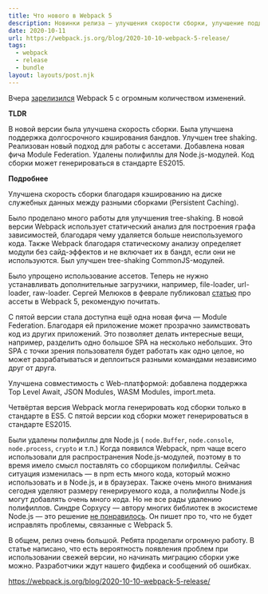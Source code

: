 ```yaml
---
title: Что нового в Webpack 5
description: Новинки релиза — улучшения скорости сборки, улучшение поддержки долгосрочного кэширования бандлов и tree shaking. Реализован новый подход для работы с ассетами. Добавлен Module Federation и многое другое
date: 2020-10-11
url: https://webpack.js.org/blog/2020-10-10-webpack-5-release/
tags:
  - webpack
  - release
  - bundle
layout: layouts/post.njk
---
```

Вчера [зарелизился](https://webpack.js.org/blog/2020-10-10-webpack-5-release/) Webpack 5 с огромным количеством изменений.

**TLDR**

В новой версии была улучшена скорость сборки. Была улучшена поддержка долгосрочного кэширования бандлов. Улучшен tree shaking. Реализован новый подход для работы с ассетами. Добавлена новая фича Module Federation. Удалены полифиллы для Node.js-модулей. Код сборки может генерироваться в стандарте ES2015.

**Подробнее**

Улучшена скорость сборки благодаря кэшированию на диске служебных данных между разными сборками (Persistent Caching).

Было проделано много работы для улучшения tree-shaking. В новой версии Webpack использует статический анализ для построения графа зависимостей, благодаря чему удаляется больше неиспользуемого кода. Также Webpack благодаря статическому анализу определяет модули без сайд-эффектов и не включает их в бандл, если они не используются. Был улучшен tree-shaking CommonJS-модулей.

Было упрощено использование ассетов. Теперь не нужно устанавливать дополнительные загрузчики, например, file-loader, url-loader, raw-loader. Сергей Мелюков в феврале публиковал [статью](https://t.me/defront/415) про ассеты в Webpack 5, рекомендую почитать.

С пятой версии стала доступна ещё одна новая фича — Module Federation. Благодаря ей приложение может прозрачно заимствовать код из других приложений. Это позволяет делать интересные вещи, например, разделить одно большое SPA на несколько небольших. Это SPA с точки зрения пользователя будет работать как одно целое, но может разрабатываться и деплоиться разными командами независимо друг от друга.

Улучшена совместимость с Web-платформой: добавлена поддержка Top Level Await, JSON Modules, WASM Modules, import.meta.

Четвёртая версия Webpack могла генерировать код сборки только в стандарте в ES5. С пятой версии код сборки может генерироваться в стандарте ES2015.

Были удалены полифиллы для Node.js ( `node.Buffer`, `node.console`, `node.process`, `crypto` и т.п.) Когда появился Webpack, npm чаще всего использовали для распространения Node.js-модулей, поэтому в то время имело смысл поставлять со сборщиком полифиллы. Сейчас ситуация изменилась — в npm есть много кода, который можно использовать и в Node.js, и в браузерах. Также очень много внимания сегодня уделяют размеру генерируемого кода, а полифиллы Node.js могут добавлять очень много кода. Но не все рады удалению полифиллов. Синдре Сорхусу — автору многих библиотек в экосистеме Node.js — это решение [не понравилось](https://blog.sindresorhus.com/webpack-5-headache-b6ac24973bf1). Он пишет про то, что не будет исправлять проблемы, связанные с Webpack 5.

В общем, релиз очень большой. Ребята проделали огромную работу. В статье написано, что есть вероятность появления проблем при использовании свежей версии, но начинать миграцию сборки уже можно. Разработчики ждут нашего фидбека и сообщений об ошибках.

https://webpack.js.org/blog/2020-10-10-webpack-5-release/
